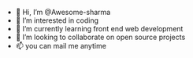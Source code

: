 - 👋 Hi, I’m @Awesome-sharma
- 👀 I’m interested in coding
- 🌱 I’m currently learning front end web development
- 💞️ I’m looking to collaborate on open source projects
- 📫 you can mail me anytime 

<!---
Awesome-sharma/Awesome-sharma is a ✨ special ✨ repository because its `README.md` (this file) appears on your GitHub profile.
You can click the Preview link to take a look at your changes.
--->
